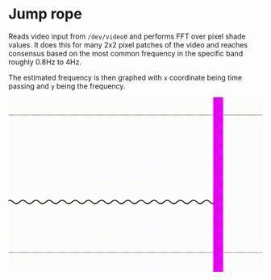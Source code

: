 # Jump rope

Reads video input from `/dev/video0` and performs FFT over pixel shade values.
It does this for many 2x2 pixel patches of the video and reaches consensus based
on the most common frequency in the specific band roughly 0.8Hz to 4Hz.

The estimated frequency is then graphed with `x` coordinate being time passing
and `y` being the frequency.

![Preview](preview.gif)
